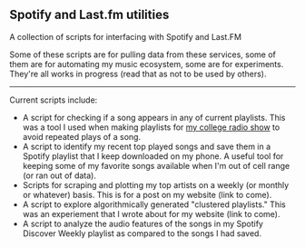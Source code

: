 ## Spotify and Last.fm utilities

A collection of scripts for interfacing with Spotify and Last.FM

Some of these scripts are for pulling data from these services, some of them are for automating my music ecosystem, some are for experiments. They're all works in progress (read that as not to be used by others).

---

Current scripts include:

- A script for checking if a song appears in any of current playlists. This was a tool I used when making playlists for [my college radio show](http://link.ben-tanen.com/papaT/) to avoid repeated plays of a song.
- A script to identify my recent top played songs and save them in a Spotify playlist that I keep downloaded on my phone. A useful tool for keeping some of my favorite songs available when I'm out of cell range (or ran out of data).
- Scripts for scraping and plotting my top artists on a weekly (or monthly or whatever) basis. This is for a post on my website (link to come).
- A script to explore algorithmically generated "clustered playlists." This was an experiement that I wrote about for my website (link to come).
- A script to analyze the audio features of the songs in my Spotify Discover Weekly playlist as compared to the songs I had saved.
